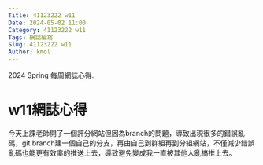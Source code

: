 ```yaml
---
Title: 41123222 w11
Date: 2024-05-02 11:00
Category: 41123222 w11
Tags: 網誌編寫
Slug: 41123222 w11
Author: kmol
---
```

  
2024 Spring 每周網誌心得.

<!-- PELICAN_END_SUMMARY -->

# w11網誌心得
今天上課老師開了一個評分網站但因為branch的問題，導致出現很多的錯誤亂碼，git branch建一個自己的分支，再由自己到群組再到分組網站，不僅減少錯誤亂碼也能更有效率的推送上去，導致避免變成我一直被其他人亂搞推上去。